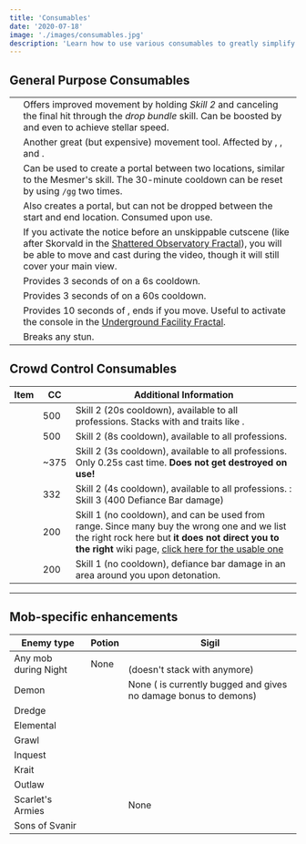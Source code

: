 ```yaml
---
title: 'Consumables'
date: '2020-07-18'
image: './images/consumables.jpg'
description: 'Learn how to use various consumables to greatly simplify otherwise challenging content.'
---
```


## General Purpose Consumables

|                    |                                                                                                                                                                                                                                                                              |
| ------------------ | ---------------------------------------------------------------------------------------------------------------------------------------------------------------------------------------------------------------------------------------------------------------------------- |
| <Item id="49940"/> | Offers improved movement by holding _Skill 2_ and canceling the final hit through the _drop bundle_ skill. Can be boosted by <Boon name="swiftness"/> and even <Effect name="superspeed"/> to achieve stellar speed.                                                        |
| <Item id="85244"/> | Another great (but expensive) movement tool. Affected by <Boon name="Swiftness"/>, <Effect name="Superspeed"/>, <Boon name="Alacrity"/> and <Boon name="Quickness"/>.                                                                                                                                  |
| <Item id="78978"/> | Can be used to create a portal between two locations, similar to the Mesmer's <Skill id="10197"/> skill. The 30-minute cooldown can be reset by using `/gg` two times.                                                                                                       |
| <Item id="44642"/> | Also creates a portal, but can not be dropped between the start and end location. Consumed upon use.                                                                                                                                                                         |
| <Item id="78786"/> | If you activate the notice before an unskippable cutscene (like after Skorvald in the [Shattered Observatory Fractal](/fractals/shattered-observatory)), you will be able to move and cast during the video, though it will still cover your main view. |
| <Item id="8764"/>  | Provides 3 seconds of <Effect name="stealth"/> on a 6s cooldown.                                                                                                                                                                                                             |
| <Item id="8801"/>  | Provides 3 seconds of <Effect name="stealth"/> on a 60s cooldown.                                                                                                                                                                                                            |
| <Item id="8686"/>  | Provides 10 seconds of <Effect name="stealth"/>, ends if you move. Useful to activate the console in the [Underground Facility Fractal](/fractals/underground-facility).                                                                                |
| <Item id="24"/>    | Breaks any stun.                                                                                   |

## Crowd Control Consumables

| Item                       | CC         | Additional Information                                                                                                                                                                                                                                    |
| -------------------------- | ---------- | --------------------------------------------------------------------------------------------------------------------------------------------------------------------------------------------------------------------------------------------------------- |
| <Item id="8664"/>     | 500        | Skill 2 (20s cooldown), available to all professions. Stacks with <Item id="24639"/> and traits like <Trait id="1070"/>.                                                                                    |
| <Item id="8783"/>     | 500        | Skill 2 (8s cooldown), available to all professions.                                                                                  |
| <Item id="8474"/>     | ~375       | Skill 2 (3s cooldown), available to all professions. Only 0.25s cast time. **Does not get destroyed on use!**                                                                                  |
| <Item id="8759"/>     | 332        | Skill 2 (4s cooldown), available to all professions. <Specialization name="Warrior"/>: Skill 3 (400 Defiance Bar damage)                                              |
| <Item id="8678"/>     | 200        | Skill 1 (no cooldown), and can be used from range. Since many buy the wrong one and we list the right rock here but **it does not direct you to the right** wiki page, [click here for the usable one]( https://wiki.guildwars2.com/wiki/Rock_(level_22))                                                                                                                                                                                       |
| <Item id="8732"/>     | 200        | Skill 1 (no cooldown), defiance bar damage in an area around you upon detonation.                                                                                                                                                                                                        |

---

## Mob-specific enhancements

| Enemy type           | Potion                                  | Sigil                                                                              |
| -------------------- | --------------------------------------- | ---------------------------------------------------------------------------------- |
| Any mob during Night | None                                    | <Item id="36053"/><br/>(doesn't stack with <Item id="36054" disableText/> anymore) |
| Demon                | <Item id="8886"/>                       | None (<Item id="24664" disableText/> is currently bugged and gives no damage bonus to demons)   |
| Dredge               | <Item id="8892"/>                       | <Item id="24684"/>                                                                 |
| Elemental            | <Item id="8885"/>                       | <Item id="24661"/>                                                                 |         
| Grawl                | <Item id="8890"/>                       | <Item id="24648"/>                                                                 |
| Inquest              | <Item id="8887"/>                       | <Item id="24672"/>                                                                 |
| Krait                | <Item id="8891"/>                       | <Item id="24658"/>                                                                 |
| Outlaw               | <Item id="8881"/>                       | <Item id="24678"/>                                                                 |
| Scarlet's Armies     | <Item id="50082"/>                      | None                                                                               |
| Sons of Svanir       | <Item id="8883"/>                       | <Item id="24667"/>                                                                 |
